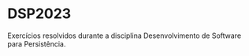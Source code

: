 # DSP2023
Exercícios resolvidos durante a disciplina Desenvolvimento de Software para Persistência.
